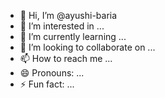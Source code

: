- 👋 Hi, I’m @ayushi-baria
- 👀 I’m interested in ...
- 🌱 I’m currently learning ...
- 💞️ I’m looking to collaborate on ...
- 📫 How to reach me ...
- 😄 Pronouns: ...
- ⚡ Fun fact: ...

<!---
ayushi-baria/ayushi-baria is a ✨ special ✨ repository because its `README.md` (this file) appears on your GitHub profile.
You can click the Preview link to take a look at your changes.
--->
